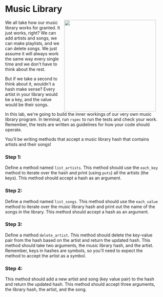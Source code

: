 # Music Library


<img src="https://s3.amazonaws.com/after-school-assets/music.gif" width="300" hspace="10" align="right">

We all take how our music library works for granted. It just works, right? We can add artists and songs, we can make playlists, and we can delete songs. We just assume it will always work the same way every single time and we don't have to think about the rest.

But if we take a second to think about it, wouldn't a hash make sense? Every artist in your library would be a key, and the value would be their songs. 

In this lab, we're going to build the inner workings of our very own music library program. In terminal, run `rspec` to run the tests and check your work. Remember, the tests are written as guidelines for how your code should operate.

You'll be writing methods that accept a  music library hash that contains artists and their songs!

### Step 1:

Define a method named `list_artists`. This method should use the `each_key` method to iterate over the hash and print (using `puts`) all the artists (the keys). This method should accept a hash as an argument.

### Step 2:

Define a method named `list_songs`. This method should use the `each_value` method to iterate over the music library hash and print out the name of the songs in the library. This method should accept a hash as an argument.

### Step 3:

Define a method `delete_artist`. This method should delete the key-value pair from the hash based on the artist and return the updated hash. This method should take two arguments, the music library hash, and the artist. Remember, keys in hashes are symbols, so you'll need to expect the method to accept the artist as a symbol. 


### Step 4:

This method should add a new artist and song (key value pair) to the hash and return the updated hash. This method should accept three arguments, the library hash, the artist, and the song.
